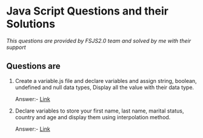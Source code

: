 # Java Script Questions and their Solutions

_This questions are provided by FSJS2.0 team and solved by me with their support_

## Questions are

1) Create a variable.js file and declare variables and assign string, boolean, undefined and null data types, Display all the value with their data type.

    Answer:-  [Link]('./variable.js')
2) Declare variables to store your first name, last name, marital status, country and age and display them using interpolation method.

    Answer:-  [Link]('./interploation.js')